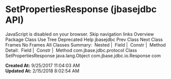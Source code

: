 # SetPropertiesResponse (jbasejdbc   API)

JavaScript is disabled on your browser. Skip navigation links Overview Package Class Use Tree Deprecated Help jbasejdbc Prev Class Next Class Frames No Frames All Classes Summary:  Nested |  Field |  Constr |  Method Detail:  Field |  Constr |  Method com.jbase.jdbc.protocol Class SetPropertiesResponse java.lang.Object com.jbase.jdbc.io.Response com  

**Created At:** 9/25/2017 11:04:03 AM  
**Updated At:** 2/15/2018 8:02:54 AM  

